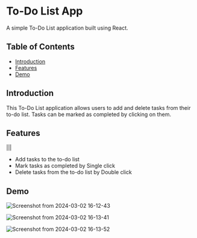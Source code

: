 # To-Do List App

A simple To-Do List application built using React.

## Table of Contents
- [Introduction](#introduction)
- [Features](#features)
- [Demo](#demo)

## Introduction

This To-Do List application allows users to add and delete tasks from their to-do list. Tasks can be marked as completed by clicking on them.

## Features
|||
- Add tasks to the to-do list
- Mark tasks as completed by Single click
- Delete tasks from the to-do list by Double click

## Demo

![Screenshot from 2024-03-02 16-12-43](https://github.com/Karansiddiqui/To-Do-List/assets/106966063/11337806-aeb8-4034-9d3c-b29f40b9c99c)

![Screenshot from 2024-03-02 16-13-41](https://github.com/Karansiddiqui/To-Do-List/assets/106966063/abd3bcab-5f5f-4f0a-9ce8-d4ce29126d03)

![Screenshot from 2024-03-02 16-13-52](https://github.com/Karansiddiqui/To-Do-List/assets/106966063/a4e90c3d-30af-4b85-a000-1a0480b5c3f7)
